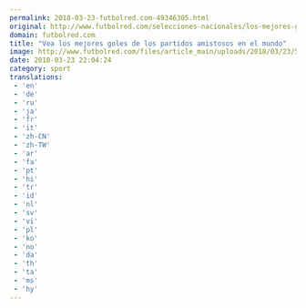 ```yaml
---
permalink: 2018-03-23-futbolred.com-49346305.html
original: http://www.futbolred.com/selecciones-nacionales/los-mejores-goles-de-los-partidos-amistosos-rusia-2018-82643
domain: futbolred.com
title: "Vea los mejores goles de los partidos amistosos en el mundo"
image: http://www.futbolred.com/files/article_main/uploads/2018/03/23/5ab578df3b8ef.jpeg
date: 2018-03-23 22:04:24
category: sport
translations: 
 - 'en'
 - 'de'
 - 'ru'
 - 'ja'
 - 'fr'
 - 'it'
 - 'zh-CN'
 - 'zh-TW'
 - 'ar'
 - 'fa'
 - 'pt'
 - 'hi'
 - 'tr'
 - 'id'
 - 'nl'
 - 'sv'
 - 'vi'
 - 'pl'
 - 'ko'
 - 'no'
 - 'da'
 - 'th'
 - 'ta'
 - 'ms'
 - 'hy'
---
```


